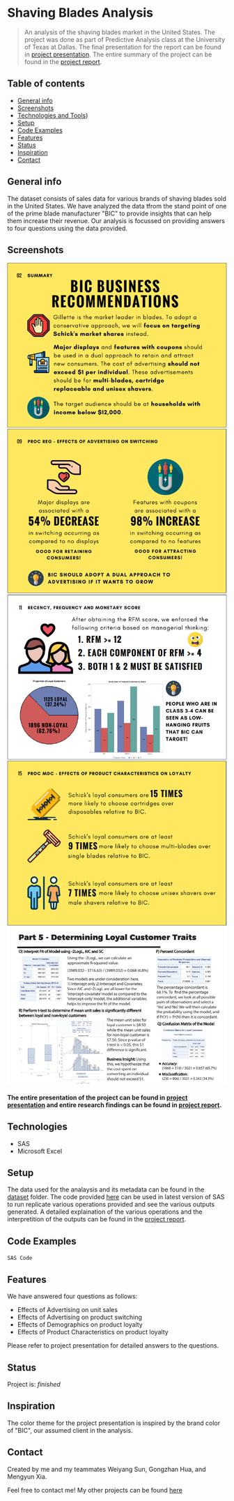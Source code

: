 # Shaving Blades Analysis
> An analysis of the shaving blades market in the United States. 
The project was done as part of Predictive Analysis class at the University of Texas at Dallas.
The final presentation for the report can be found in [project presentation](https://github.com/harshbg/Shaving-Blades-Analysis/blob/master/Group03_Presentation(Print).pdf).
The entire summary of the project can be found in the [project report](https://github.com/harshbg/Shaving-Blades-Analysis/blob/master/Group03_FinalReport.pdf).

## Table of contents
* [General info](#general-info)
* [Screenshots](#screenshots)
* [Technologies and Tools](#technologies-and-tools))
* [Setup](#setup)
* [Code Examples](#code-examples)
* [Features](#features)
* [Status](#status)
* [Inspiration](#inspiration)
* [Contact](#contact)

## General info
The dataset consists of sales data for various brands of shaving blades sold in the United States. 
We have analyzed the data tfrom the stand point of one of the prime blade manufacturer "BIC" to provide insights that can help them increase their revenue. 
Our analysis is focussed on providing answers to four questions using the data provided. 


## Screenshots
![Example screenshot](./img/Capture.PNG)
![Example screenshot](./img/Capture1.PNG)
![Example screenshot](./img/Capture2.PNG)
![Example screenshot](./img/Capture3.PNG)
![Example screenshot](./img/Capture4.PNG)

**The entire presentation of the project can be found in [project presentation](https://github.com/harshbg/Shaving-Blades-Analysis/blob/master/Group03_Presentation(Print).pdf) and entire research findings can be found in [project report](https://github.com/harshbg/Shaving-Blades-Analysis/blob/master/Group03_FinalReport.pdf).**

## Technologies
* SAS
* Microsoft Excel

## Setup

The data used for the analaysis and its metadata can be found in the [dataset](https://github.com/harshbg/Shaving-Blades-Analysis/tree/master/Data) folder. 
The code provided [here]() can be used in latest version of SAS to run replicate various operations provided and see the various outputs generated. 
A detailed explaination of the various operations and the interpretition of the outputs can be found in the [project report](https://github.com/harshbg/Shaving-Blades-Analysis/blob/master/Group03_FinalReport.pdf). 


## Code Examples

````
SAS Code

````


## Features
We have answered four questions as follows: 
* Effects of Advertising on unit sales
* Effects of Advertising on product switching
* Effects of Demographics on product loyalty 
* Effects of Product Characteristics on product loyalty


Please refer to project presentation for detailed answers to the questions. 

## Status
Project is: _finished_

## Inspiration
The color theme for the project presentation is inspired by the brand color of "BIC", our assumed client in the analysis. 

## Contact

Created by me and my teammates Weiyang Sun, Gongzhan Hua, and Mengyun Xia.

Feel free to contact me! My other projects can be found [here](http://www.gupta-harsh.com/projects/)